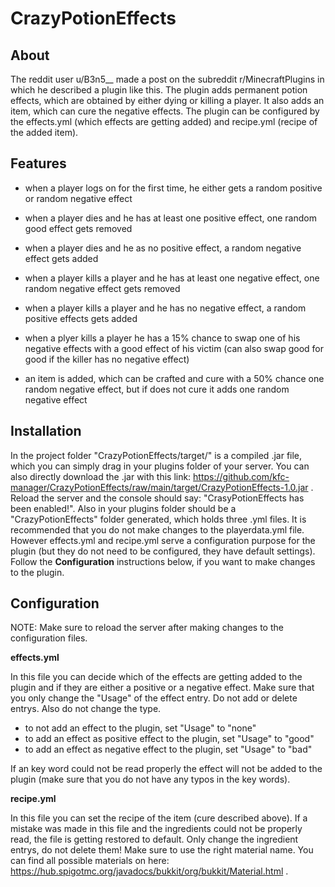 # CrazyPotionEffects

## About

The reddit user u/B3n5__ made a post on the subreddit r/MinecraftPlugins in which he described a plugin like this. The plugin adds permanent potion effects, which are obtained by either dying or killing a player. It also adds an item, which can cure the negative effects. The plugin can be configured by the effects.yml (which effects are getting added) and recipe.yml (recipe of the added item).

## Features

- when a player logs on for the first time, he either gets a random positive or random negative effect

- when a player dies and he has at least one positive effect, one random good effect gets removed

- when a player dies and he as no positive effect, a random negative effect gets added

- when a player kills a player and he has at least one negative effect, one random negative effect gets removed

- when a player kills a player and he has no negative effect, a random positive effects gets added

- when a plyer kills a player he has a 15% chance to swap one of his negative effects with a good effect of his victim (can also swap good for good if the killer has no negative effect)

- an item is added, which can be crafted and cure with a 50% chance one random negative effect, but if does not cure it adds one random negative effect

## Installation

In the project folder "CrazyPotionEffects/target/" is a compiled .jar file, which you can simply drag in your plugins folder of your server. You can also directly download the .jar with this link: https://github.com/kfc-manager/CrazyPotionEffects/raw/main/target/CrazyPotionEffects-1.0.jar . Reload the server and the console should say: "CrasyPotionEffects has been enabled!". Also in your plugins folder should be a "CrazyPotionEffects" folder generated, which holds three .yml files. It is recommended that you do not make changes to the playerdata.yml file. However effects.yml and recipe.yml serve a configuration purpose for the plugin (but they do not need to be configured, they have default settings). Follow the **Configuration** instructions below, if you want to make changes to the plugin.

## Configuration

NOTE: Make sure to reload the server after making changes to the configuration files.

**effects.yml**

In this file you can decide which of the effects are getting added to the plugin and if they are either a positive or a negative effect. Make sure that you only change the "Usage" of the effect entry. Do not add or delete entrys. Also do not change the type.
- to not add an effect to the plugin, set "Usage" to "none"
- to add an effect as positive effect to the plugin, set "Usage" to "good"
- to add an effect as negative effect to the plugin, set "Usage" to "bad"

If an key word could not be read properly the effect will not be added to the plugin (make sure that you do not have any typos in the key words).

**recipe.yml**

In this file you can set the recipe of the item (cure described above). If a mistake was made in this file and the ingredients could not be properly read, the file is getting restored to default. Only change the ingredient entrys, do not delete them! Make sure to use the right material name. You can find all possible materials on here: https://hub.spigotmc.org/javadocs/bukkit/org/bukkit/Material.html .
